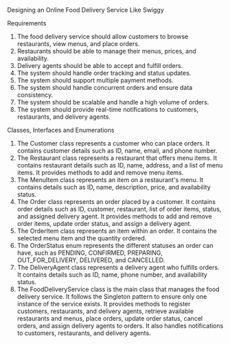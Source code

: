 Designing an Online Food Delivery Service Like Swiggy

Requirements
1. The food delivery service should allow customers to browse restaurants, view menus, and place orders.
2. Restaurants should be able to manage their menus, prices, and availability.
3. Delivery agents should be able to accept and fulfill orders.
4. The system should handle order tracking and status updates.
5. The system should support multiple payment methods.
6. The system should handle concurrent orders and ensure data consistency.
7. The system should be scalable and handle a high volume of orders.
8. The system should provide real-time notifications to customers, restaurants, and delivery agents.


Classes, Interfaces and Enumerations
1. The Customer class represents a customer who can place orders. It contains customer details such as ID, name, email, and phone number.
2. The Restaurant class represents a restaurant that offers menu items. It contains restaurant details such as ID, name, address, and a list of menu items. It provides methods to add and remove menu items.
3. The MenuItem class represents an item on a restaurant's menu. It contains details such as ID, name, description, price, and availability status.
4. The Order class represents an order placed by a customer. It contains order details such as ID, customer, restaurant, list of order items, status, and assigned delivery agent. It provides methods to add and remove order items, update order status, and assign a delivery agent.
5. The OrderItem class represents an item within an order. It contains the selected menu item and the quantity ordered.
6. The OrderStatus enum represents the different statuses an order can have, such as PENDING, CONFIRMED, PREPARING, OUT_FOR_DELIVERY, DELIVERED, and CANCELLED.
7. The DeliveryAgent class represents a delivery agent who fulfills orders. It contains details such as ID, name, phone number, and availability status.
8. The FoodDeliveryService class is the main class that manages the food delivery service. It follows the Singleton pattern to ensure only one instance of the service exists. It provides methods to register customers, restaurants, and delivery agents, retrieve available restaurants and menus, place orders, update order status, cancel orders, and assign delivery agents to orders. It also handles notifications to customers, restaurants, and delivery agents.